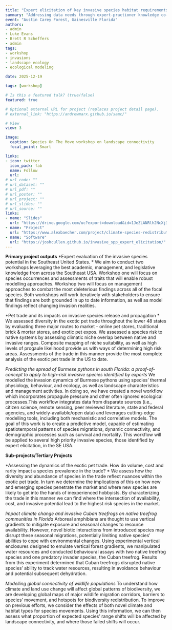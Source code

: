 ```yaml
---
title: "Expert elicitation of key invasive species habitat requirements, prevalence, and life history attributes"
summary: "Addressing data needs through expert-practioner knowledge co-generation"
event: "Austin Carey Forest, Gainesville Florida"
authors:
- admin
- Luke Evans
- Brett R Scheffers
- admin
tags:
- workshop
- invasions
- landscape ecology
- ecological modeling

date: 2025-12-19

tags: [workshop]

# Is this a featured talk? (true/false)
featured: true

# Optional external URL for project (replaces project detail page).
# external_link: "https://andrewmarx.github.io/samc/"

# View
view: 3

image:  
  caption: Species On The Move workshop on landscape connectivity 
  focal_point: Smart

links:
- icon: twitter
  icon_pack: fab
  name: Follow
  url: 
# url_code: ""
# url_dataset: ""
# url_pdf: ""
# url_poster: ""
# url_project: ""
# url_slides: ""
# url_source: ""
links:
- name: "Slides"
  url: "https://drive.google.com/uc?export=download&id=1JeZLANRlh2NcXj3w_hjgRWNqIPKhcGAwCvElYorfSu4"
- name: "Project"
  url: "https://www.alexbaecher.com/project/climate-species-redistribution/"
- name: "Software"
  url: "https://joshcullen.github.io/invasive_spp_expert_elicitation/"
---
```


**Primary project outputs**
*Expert evaluation of the invasive species potential in the Southeast United States. * 
We aim to conduct two workshops leveraging the best academic, management, and legislative knowledge from across the Southeast USA. Workshop one will focus on species occurrences and assessments of traits that will enable robust modelling approaches. Workshop two will focus on management approaches to combat the most deleterious findings across all of the focal species. Both workshops will work iteratively with stakeholders to ensure that findings are both grounded in up to date information, as well as model findings reflect changing invasion realities. 

*Pet trade and its impacts on invasive species release and propagation *
We assessed diversity in the exotic pet trade throughout the lower 48 states by evaluating three major routes to market - online pet stores, traditional brick & mortar stores, and exotic pet expos. We assessed a species risk to native systems by assessing climatic niche overlap between native and invasive ranges. Composite mapping of niche suitability, as well as high levels of progaule likelihood provide us with ways of determining high risk areas. Assessments of the trade in this manner provide the most complete analysis of the exotic pet trade in the US to date. 

*Predicting the spread of Burmese pythons in south Florida: a proof-of-concept to apply to high-risk invasive species identified by experts*
We modelled the invasion dynamics of Burmese pythons using species’ thermal physiology, behaviour, and ecology, as well as landscape characteristics and management activities. In doing so, we have created a novel workflow which incorporates propagule pressure and other often ignored ecological processes.This workflow integrates data from disparate sources (i.e., citizen science, remote sensing, peer reviewed literature, state and federal agencies, and widely-available/open data) and leverages cutting-edge modelling tools, including both mechanistic and correlative models. The goal of this work is to create a predictive model, capable of estimating spatiotemporal patterns of species migrations, dynamic connectivity, and demographic processes such as survival and mortality. This workflow will be applied to several high priority invasive species, those identified by expert elicitation, in the SE USA.  

**Sub-projects/Tertiary Projects**

*Assessing the dynamics of the exotic pet trade. How do volume, cost and rarity impact a species prevalence in the trade? *
We assess how the diversity and abundance of species in the trade reflect nuances within the exotic pet trade. In turn we determine the implications of this on how new and emerging species penetrate the market and where new species are likely to get into the hands of inexperienced hobbyists. By characterizing the trade in this manner we can find where the intersection of availability, cost, and invasive potential lead to the highest risk species in the market. 

*Impact climate change and invasive Cuban treefrogs on native treefrog communities in Florida*
Arboreal amphibians are thought to use vertical gradients to mitigate exposure and seasonal changes to resource availability. However, novel biotic interactions from introduced species may disrupt these seasonal migrations, potentially limiting native species’ abilities to cope with environmental changes. Using experimental vertical enclosures designed to emulate vertical forest gradients, we manipulated water resources and conducted behavioural assays with two native treefrog species and one predatory invader species, the Cuban treefrog. Results from this experiment determined that Cuban treefrogs disrupted native species’ ability to track water resources, resulting in avoidance behaviour and potential subsequent dehydration. 

*Modelling global connectivity of wildlife populations*
To understand how climate and land use change will affect global patterns of biodiversity, we are developing global maps of major wildlife migration corridors, barriers to species’ movement, and hotspots for biodiversity redistribution. To improve on previous efforts, we consider the effects of both novel climate and habitat types for species movements. Using this information, we can then assess what proportion of expected species’ range shifts will be affected by landscape connectivity, and where those failed shifts will occur. 

